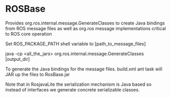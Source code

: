 ROSBase
=======

Provides org.ros.internal.message.GenerateClasses to create Java bindings from ROS message files as well as org.ros message implementations critical to ROS core operation

Set ROS_PACKAGE_PATH shell variable to [path_to_message_files]

java -cp <all_the_jars> org.ros.internal.message.GenerateClasses [output_dir]

To generate the Java bindings for the message files. 
build.xml ant task will JAR up the files to RosBase.jar

Note that in RosjavaLite the serialization mechanism is Java based so instead of interfaces we generate concrete serializable classes.
